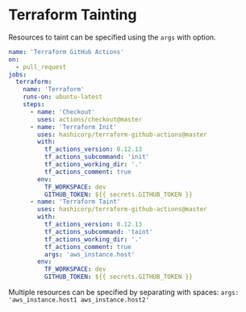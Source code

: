 # Terraform Tainting

Resources to taint can be specified using the `args` with option.

```yaml
name: 'Terraform GitHub Actions'
on:
  - pull_request
jobs:
  terraform:
    name: 'Terraform'
    runs-on: ubuntu-latest
    steps:
      - name: 'Checkout'
        uses: actions/checkout@master
      - name: 'Terraform Init'
        uses: hashicorp/terraform-github-actions@master
        with:
          tf_actions_version: 0.12.13
          tf_actions_subcommand: 'init'
          tf_actions_working_dir: '.'
          tf_actions_comment: true
        env:
          TF_WORKSPACE: dev
          GITHUB_TOKEN: ${{ secrets.GITHUB_TOKEN }}
      - name: 'Terraform Taint'
        uses: hashicorp/terraform-github-actions@master
        with:
          tf_actions_version: 0.12.13
          tf_actions_subcommand: 'taint'
          tf_actions_working_dir: '.'
          tf_actions_comment: true
          args: 'aws_instance.host'
        env:
          TF_WORKSPACE: dev
          GITHUB_TOKEN: ${{ secrets.GITHUB_TOKEN }}
```

Multiple resources can be specified by separating with spaces: `args: 'aws_instance.host1 aws_instance.host2'`
